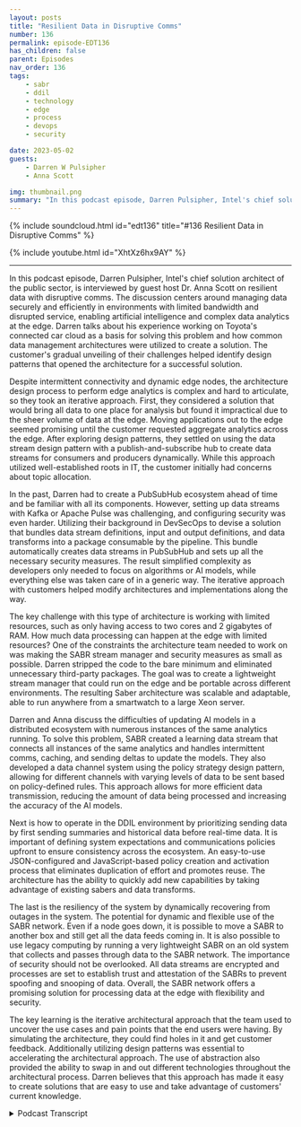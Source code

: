 ```yaml
---
layout: posts
title: "Resilient Data in Disruptive Comms"
number: 136
permalink: episode-EDT136
has_children: false
parent: Episodes
nav_order: 136
tags:
    - sabr
    - ddil
    - technology
    - edge
    - process
    - devops
    - security

date: 2023-05-02
guests:
    - Darren W Pulsipher
    - Anna Scott

img: thumbnail.png
summary: "In this podcast episode, Darren Pulsipher, Intel's chief solution architect of the public sector, is interviewed by guest host Dr. Anna Scott on resilient data with disruptive comms."
---
```


{% include soundcloud.html id="edt136" title="#136 Resilient Data in Disruptive Comms" %}

{% include youtube.html id="XhtXz6hx9AY" %}

---

In this podcast episode, Darren Pulsipher, Intel's chief solution architect of the public sector, is interviewed by guest host Dr. Anna Scott on resilient data with disruptive comms. The discussion centers around managing data securely and efficiently in environments with limited bandwidth and disrupted service, enabling artificial intelligence and complex data analytics at the edge. Darren talks about his experience working on Toyota's connected car cloud as a basis for solving this problem and how common data management architectures were utilized to create a solution. The customer's gradual unveiling of their challenges helped identify design patterns that opened the architecture for a successful solution.

Despite intermittent connectivity and dynamic edge nodes, the architecture design process to perform edge analytics is complex and hard to articulate, so they took an iterative approach. First, they considered a solution that would bring all data to one place for analysis but found it impractical due to the sheer volume of data at the edge. Moving applications out to the edge seemed promising until the customer requested aggregate analytics across the edge. After exploring design patterns, they settled on using the data stream design pattern with a publish-and-subscribe hub to create data streams for consumers and producers dynamically. While this approach utilized well-established roots in IT, the customer initially had concerns about topic allocation.

In the past, Darren had to create a PubSubHub ecosystem ahead of time and be familiar with all its components. However, setting up data streams with Kafka or Apache Pulse was challenging, and configuring security was even harder. Utilizing their background in DevSecOps to devise a solution that bundles data stream definitions, input and output definitions, and data transforms into a package consumable by the pipeline. This bundle automatically creates data streams in PubSubHub and sets up all the necessary security measures. The result simplified complexity as developers only needed to focus on algorithms or AI models, while everything else was taken care of in a generic way. The iterative approach with customers helped modify architectures and implementations along the way.

The key challenge with this type of architecture is working with limited resources, such as only having access to two cores and 2 gigabytes of RAM. How much data processing can happen at the edge with limited resources? One of the constraints the architecture team needed to work on was making the SABR stream manager and security measures as small as possible. Darren stripped the code to the bare minimum and eliminated unnecessary third-party packages. The goal was to create a lightweight stream manager that could run on the edge and be portable across different environments. The resulting Saber architecture was scalable and adaptable, able to run anywhere from a smartwatch to a large Xeon server.

Darren and Anna discuss the difficulties of updating AI models in a distributed ecosystem with numerous instances of the same analytics running. To solve this problem, SABR created a learning data stream that connects all instances of the same analytics and handles intermittent comms, caching, and sending deltas to update the models. They also developed a data channel system using the policy strategy design pattern, allowing for different channels with varying levels of data to be sent based on policy-defined rules. This approach allows for more efficient data transmission, reducing the amount of data being processed and increasing the accuracy of the AI models.

Next is how to operate in the DDIL environment by prioritizing sending data by first sending summaries and historical data before real-time data. It is important of defining system expectations and communications policies upfront to ensure consistency across the ecosystem. An easy-to-use JSON-configured and JavaScript-based policy creation and activation process that eliminates duplication of effort and promotes reuse. The architecture has the ability to quickly add new capabilities by taking advantage of existing sabers and data transforms.

The last is the resiliency of the system by dynamically recovering from outages in the system. The potential for dynamic and flexible use of the SABR network. Even if a node goes down, it is possible to move a SABR to another box and still get all the data feeds coming in. It is also possible to use legacy computing by running a very lightweight SABR on an old system that collects and passes through data to the SABR network. The importance of security should not be overlooked. All data streams are encrypted and processes are set to establish trust and attestation of the SABRs to prevent spoofing and snooping of data. Overall, the SABR network offers a promising solution for processing data at the edge with flexibility and security.

The key learning is the iterative architectural approach that the team used to uncover the use cases and pain points that the end users were having. By simulating the architecture, they could find holes in it and get customer feedback. Additionally utilizing design patterns was essential to accelerating the architectural approach. The use of abstraction also provided the ability to swap in and out different technologies throughout the architectural process. Darren believes that this approach has made it easy to create solutions that are easy to use and take advantage of customers' current knowledge.


<details>
<summary> Podcast Transcript </summary>

<p>﻿1</p>
<p>Hello, this is Darren</p>
<p>Pulsipher chief solution,architect of public sector at Intel.</p>
<p>And welcome to Embracing</p>
<p>Digital Transformation,where we investigate effective change,leveragingpeople process and technology.</p>
<p>On today's episode, Resilient Datawith Disruptive</p>
<p>Comms with special guest host Dr.</p>
<p>Anna Scott.</p>
<p>Welcome, everybody. I am Anna Scott.</p>
<p>I have the extraordinary pleasure todayof actually hostingthe podcastof Embracing Digital Transformation,and I actually get to interview</p>
<p>Darren this time.</p>
<p>So, so welcome. Darren.</p>
<p>We are delighted to actually bein a position to talk to you and put youkind of put you in the hot seatas opposed to in the the seat.</p>
<p>So welcome.</p>
<p>I'm I'm looking forward to it.</p>
<p>I really am.</p>
<p>And I hope I hope that Anna doesmore hosting.</p>
<p>Give me a break.</p>
<p>I could take a vacation maybe some time.</p>
<p>I would love to do that.</p>
<p>So we will figure outhow to make that happen. So.</p>
<p>All right.</p>
<p>So what's on your mind today, Anna?</p>
<p>You have developeda really interesting technologythat has really brought the utility.</p>
<p>And really the focus ofthat is how you can do secureand efficient, essentially data managementthat allowsand enables artificial intelligenceas well as complex data analyticsand do that at the edge and do thatwhen you have things likelimited bandwidth or you have interruptedservice for a long timeso that instead of just saying, hey,</p>
<p>I've got this incrediblenetwork connectionthat allows me to go to the cloud andbe continuously connected to the cloud,you really are informing thisarchitecture saying,</p>
<p>Hey, maybe the cloud there,maybe it's not.</p>
<p>Maybe you get it for 5 minutesand then you lose it for an hour.</p>
<p>And maybe when you are connected,you don't have this beautifulfiber connection.</p>
<p>Instead, you're on a really lowbandwidth connection.</p>
<p>But you still need to be ableto communicate.</p>
<p>You still need to be able to do the API.</p>
<p>So I was really hopingthat you could talk us through, right?</p>
<p>How did you solve that problem?</p>
<p>Like how that is? That is a tough one.</p>
<p>What was yourwhat was your basis of saying?</p>
<p>What do you do about that?</p>
<p>Well, yeah, yeah.</p>
<p>I think it's really interesting.</p>
<p>When we first were approachedwith helping to solve this problem, itmy first thought went back to a work</p>
<p>I'd already donewith Toyota on their connected car cloud,which was which was very different.</p>
<p>But there were somesome things that were similar.</p>
<p>So I started there.</p>
<p>I said, All right, I know how to dodistributed data management.</p>
<p>I've done that before.</p>
<p>I think I can figure this out.</p>
<p>But then the customer were talkingto said, Oh, and by the way,there's this weird thing called DDL.</p>
<p>And I went, Oh, what is DDL?</p>
<p>Disruptive, intermittent,low bandwidth, low latency,all these really.</p>
<p>I don't have really good connectivityand I'mand they it was interestingbecause the way that the customer unveiledthat to us was not all at onceit was over time as weas we kept asking more and more questions,which was great because if they would havejust given it to us all at once,</p>
<p>I would havejust folded up and curled up in a ballin the middle of the room and just said.</p>
<p>I don't believe that.</p>
<p>But that'sthat is a super hard problem. Yeah.</p>
<p>It is.</p>
<p>But butthe way that they led us down the pathor that we discovered the path with themhelped us identify certain design patternsthat were out therethat are common design patternsthat we could use and utilize.</p>
<p>And it really opened up the architecturethrough thisdiscovery process that we had with them,which was really kind of cool.</p>
<p>I totally agree.</p>
<p>So so maybe walk us throughhow how you solve the problem, right?</p>
<p>In terms of I know,</p>
<p>I know you had some data, data managementconstructs that used as a basis,but give us a quick overview in termsof how you what your solution isand then maybe backtrack a little bitand saywhat were the data managementdesign patternsthat kind of informed where you ended up?</p>
<p>Yeah, Yeah.</p>
<p>So the first thing</p>
<p>I did was look at commondata management architecturesthat are already out there, right?</p>
<p>I said, I don't want to reinvent anything.</p>
<p>I really don't.</p>
<p>I want to just use what's there.</p>
<p>The goal is to help the customeras quickly as we could.</p>
<p>So we first lookedat the most common designor data architectures that are out there.</p>
<p>One was datalike bring everything to one place, runmy analytics, send my resultsback out where they needed to go.</p>
<p>That would not work in this casebecause of the sheervolume of the edgeand also the intermittent connectivity.</p>
<p>I would get data sometimes,sometimes I wouldn't.</p>
<p>But the edge still needed analytics done.</p>
<p>They still need to make decisions outat the edge, even disconnected.</p>
<p>So we threw that one outand the next one we looked atwas What if we move theapplications out to the edgeand just move theapplications out thereand everything would be great.</p>
<p>I could do all the analytics at the edgeand that would work.</p>
<p>And when we looked at that,we said, Yeah, this looks very promising.</p>
<p>But then the customer said, Well,we also need to runanalytics across the edge, meaning I'mgathering data from the edge and runninganalytics on the aggregate, not just onthe individual data feeds coming through.</p>
<p>I said, All right, so moving applicationsjust outwards doesn't quite work.</p>
<p>And then I remember, hey,we've done some work in something calledthe Collaborative Cancer Cloud throughan architecture called the Data Exchange,which says I'mpushing analytics out to the edgeand putting the aggregate in together.</p>
<p>And if I pull the aggregate in together,then I can run my analytics there.</p>
<p>I said, That's going to work.</p>
<p>I said, That'swhat we're that's what we need to do.</p>
<p>And then I learnedsomething else from the customerthat the edge was not static.</p>
<p>It was very dynamic, meaningsome nodes are comingin, some nodes are going out.</p>
<p>And I'm like, Well, I can't.</p>
<p>The data exchange requires a static.</p>
<p>I need a well-known edge.</p>
<p>I know what all the edge nodes are.</p>
<p>I've exchanged security keys,</p>
<p>I know where all my data sources areand they're in there coming in.</p>
<p>And they said, Well,that's not all we have.</p>
<p>We have assets moving in and out ofthe ecosystem all the time.</p>
<p>I said, Well,you guys are asking for the impossible,which they said, No,we know you can figure it out.</p>
<p>So then I went, Okay,these three don't work,but there's parts of the threethat do right?</p>
<p>So then then I went and I grabbedmy design patterns book from college.</p>
<p>Right.</p>
<p>And for all you youngsters out therethat don't know what the design patternsbook is, you need to go buy one.</p>
<p>It's it'spretty incredible because you can seewhat common design patterns are used for,what types of situation.</p>
<p>And I looked at a design patterncalled the data stream design pattern.</p>
<p>I went, Wow,we can make this work nice.</p>
<p>And the data stream,it's like 30 years old.</p>
<p>It's an old design pattern, not a new one.</p>
<p>As a this,this might have something to it.</p>
<p>So I started delving into designpattern to data streams more,and it's typically implementedwith somethingcalled a Publish and subscribe hub. Soand I said, Well,there's plenty of pub sub hubs out there.</p>
<p>You got Apache Pulsar,you got Kafka, read thismessage, it sends a message.</p>
<p>But even zero and Q can can do aa pub sub hub.</p>
<p>And I said, All right, let's play aroundwith this idea a little bit.</p>
<p>How can I create data streamsin this architecture that allowfor consumers and producers quicklyand dynamicallybecause they're decoupled itfit It said, yeah, this is going to work.</p>
<p>So that's that's kind ofhow we led to that, that first discoveryon, hey, we could use datastreams to make this all workwell.</p>
<p>So I look at that and I think, okay,so this has well-established roots, right?</p>
<p>That if you're in it professional,there's a good chancethis is something that you already knowand are comfortable with.</p>
<p>You're using a lot of I mean, like I said,there's a ton of pops up hubs.</p>
<p>The data, the data managementstructure is very well known.</p>
<p>If I put those two things together,what I want to think isthis is something that i.t.</p>
<p>Folks will understand.</p>
<p>It isn't going to take a ton of trainingto get them up to speed on.</p>
<p>So putting together an architecture,using those types of foundationsthat that's, you know,it's, it's not a massive lift to sayhere's a whole new skill set and go backand train yourself for the next yearand then maybe you're ready to adopt.</p>
<p>Can you talk through that a little bit?</p>
<p>Like, is this a isthis is easy as it sounds, or is thereis there more to it to.</p>
<p>You know, when I first I'mglad you brought that up because whenwe took this back to the customer,</p>
<p>I go, okay, yeah, that's that's thatthat's something we understandwe already have about some hub.</p>
<p>But what you're suggesting there,it doesn't work.</p>
<p>I said, What do you mean it doesn't work?</p>
<p>It's as well because pub sub hubs,</p>
<p>I have to allocate topics ahead of time.</p>
<p>I have to create thispub sub hub ecosystemstatically ahead of time.</p>
<p>I have to know everything ahead of time.</p>
<p>And how do I, how do I do thateffectively?</p>
<p>And I want to be able to do this quickly.</p>
<p>I want to be able to turn new capabilitiesinto the ecosystem quick.</p>
<p>And I found that when I work with Kafka,where I work with Apache</p>
<p>Pulse, are setting upthose data streams is difficult.</p>
<p>It's hard insetting up the security, all that part.</p>
<p>And I went, Oh crud,</p>
<p>I've got to go back to the drawing board.</p>
<p>Okay.</p>
<p>So I took my background in Devsecops,which I've got a long beforewas called Devsecopsback in the good old dayswhere you had cvesand people don't even know what that is.</p>
<p>R.C.S.</p>
<p>And I said, All right,how can we package up data streamsinto something that's consumableor composable in the Devsecops pipeline?</p>
<p>And I said, okay, so whatwhat do I need in order to do this work?</p>
<p>I have a data transformand an AI algorithm or deep analytics.</p>
<p>Whatever I'm doing, I'm transformingdata or sets of datafrom one thing to informationcoming out on the other end.</p>
<p>And I said, All right,what if I could bundle that togetherwith data stream definitions,input stream and output stream definition?</p>
<p>So I created this bundlethat Icould push through the data ops pipeline,and then when it got deployed,it would automatically createdata streams in the pub sub huband set up all the security for it.</p>
<p>Whoa, wait.</p>
<p>That's simplifieseverything. Right? Right.</p>
<p>The developer only has to worryabout the algorithm now or the AI modeland all of the complexity of setting upa pub sub hub and securing it.</p>
<p>We can take care of in a generic way.</p>
<p>So that was that was kind of our approachwas, Oh, all right,so how am I going to do all of that?</p>
<p>We looked at another five or six designpatterns to come up with all the rest ofof the parts to simplify that complexityof working with the puzzle Hub.</p>
<p>Wow. Soso asalways, I'm really impressed by thatbecause I do thinkone of the bad tendencies of engineersis thatwe love to solve hardproblems with even harder solutions. Yes.</p>
<p>And and really, you know, inand to to essentially attacka problem this hard and do itwith that level of simplicity,</p>
<p>I think is just it's just a beautybecause we all know likeat the end of the day,to be able to deploy it and maintain itand have it be something that's used.</p>
<p>If you can make it simpleand easy to understandand easy to you easy to keep up to date,that is a way better solutionthan somethingthat's the antithesis of that right? So.</p>
<p>Well,</p>
<p>I don't think I would have gotten there,frankly, if I would have knownthe whole problem space upfront.</p>
<p>Really?</p>
<p>Okay.</p>
<p>No, I truly believe thatbecause as we would make some progressand then show it back to the customer,they go, well, what about thisand what about</p>
<p>ARM? Can I still use that?</p>
<p>And then and then it made me scratchmy head and go, Whoa, wait, wait.</p>
<p>I understand something.</p>
<p>So to me, I thought it was greatbecause we were doing like codearchitectureand discovery at the same time, and it wasthis really tight and iterative processthat we use with the customer.</p>
<p>Meaning, what about this? And,and we would</p>
<p>I would say it was all slide wear,but it wasn't because we were simulatingsome of this stuff at the same timeas we were progressing the architecture.</p>
<p>So to me that was, that was one of the keylearnings was to doan iterative architecturewith the customer in the loop saying,</p>
<p>All right, this is what this will provide.</p>
<p>And they go, Well, that's good.</p>
<p>I like that part,but you're still missing this other part.</p>
<p>And I could go back and say, All right,we can make some architectural changes.</p>
<p>Nice that fundamentally changethe implementationnow at the at the beginning.</p>
<p>So I think that helped out quite a bit.</p>
<p>That that makes total sense.</p>
<p>So, yeah, that's good stuff.</p>
<p>So there's another set of questions.</p>
<p>So obviously you're involved withwhat's happening at the edge and the edge.</p>
<p>You can have some really hard constraintswith respect to how much compute, right?</p>
<p>So if you could kind of walk throughand say like what?</p>
<p>What are the, you know, how heavy is thisand does this really have a placeif you're really limited in termsof your like,yeah, well, in some parlanceit would be swap constrained, right?</p>
<p>How how does that fit in?</p>
<p>And then what does it meanwhen you aren't limited andyou really can load this up for compute?</p>
<p>How can you really leverage it in this?</p>
<p>Yeah, I'm glad you asked.</p>
<p>Very different because I was another.</p>
<p>Yeah,that was another discovery that we had.</p>
<p>You know, I do most of my developmentin the data center andespecially in the cloud,which means I have unlimited resourcesright.</p>
<p>So my application.</p>
<p>So what if it takes two gig of Ram?</p>
<p>No big deal, right?</p>
<p>It's done that before, right?</p>
<p>I'm just going to include Splunk, too.</p>
<p>Yeah, Splunk is huge, right?</p>
<p>I can't do those sorts of things.</p>
<p>So when we started talking morewith the customer,they go, Well, yeah,</p>
<p>I want this running on the edge.</p>
<p>It needs to run out therein a sizeweight and powerconstraint swaps constraint.</p>
<p>And I said, okay, well, you know,what do I get like 16 cores 32 gigram he says to cores for giga Ram topson some of the edge and their atom chipsright They're not like big old Xeonsor anything like that.</p>
<p>And so I'm like, okay,so the fundamental partof managing the data streams and,and having the algorithms out there,that part that I automatically managethe data streams that needs to be very,very small and is lightweightas I can possibly make it.</p>
<p>So I started ripping stuff out.</p>
<p>I started saying, Well,</p>
<p>I don't really need that.</p>
<p>I that can goor I had some third party packagesthat just made it easy to do some thingsso I wouldn't have to write the code.</p>
<p>But it camewith a whole bunch of stuff with itbecause they were using thirdparty packets.</p>
<p>So I had to go,you know what I could write?</p>
<p>I could easily write that instead.</p>
<p>That's it's simple.</p>
<p>The algorithm that I need,there is a simpler.</p>
<p>So I'll just write that part myselfand I strip things down to the bare metalor that bare metal to the bare minimumso that I could get the stream managerpart of thisas small as I possibly could.</p>
<p>And now we're under we're under</p>
<p>And a saver is, as you call it,running out there at the edge.</p>
<p>And I think we canmaybe even get that under 50.</p>
<p>Meg if I, if I try even harder,which I want to do,</p>
<p>I've got to get to that point where</p>
<p>I can say I can run this on a watch,right on a smart watch or,or something like that,and that it can handle things.</p>
<p>The other thing that we learned wasthe algorithmsthat are doing the inferencewhich I don't doany of the inference stuff at all.</p>
<p>I don't do any of the data analytics.</p>
<p>I'm just providing a containerfor that to happen.</p>
<p>And we want to make sure that we're givingas many resources to that dataanalytics as possibleand that it's flexible enoughso that these savers, as we call them,can run anywhere on the edge in the cloud,in a data center on a big Xeon serverwith two terabytes of RAMall the way down to a two core atom chipwith two giga RAM or whateverthe case may be, thatthe sabers are portable, that they canthey can go anywhereand create this dynamic meshbased off of the type of algorithmthat needs to runand the resource requirementsthat they have.</p>
<p>Okay. So that that was the goal.</p>
<p>So what it sounds likethen is really because theand we haven't actually called thisby name yet, so this is thesentient ancientbundle resource or the saber architecture.</p>
<p>And so it sounds likewhat you're able to do with the sabersis your overhead for running.</p>
<p>Your system is quite low.</p>
<p>But what really sets your systemrequirements is how much data do you haveand what kind of analyticsyou need to run on it.</p>
<p>And that's really what determinesyour system.</p>
<p>And so you can really,as you said, run this anywhere.</p>
<p>And then the real question oncan you run it as lightweightas you want on the edges,</p>
<p>Hey, what is your data and what are youtrying to do to that data and what right.</p>
<p>How are you going to support that?</p>
<p>And same thingwith respect to memory and storage.</p>
<p>So that sounds enormous, scalableand really liketake it anywhere, do anything with it,</p>
<p>Just make sure you understand how you howyou have to process your data.</p>
<p>Right?</p>
<p>Exactly.</p>
<p>For example, I run Saber's on my laptop.</p>
<p>It's 32 giga ram laptop.</p>
<p>It's it'snot even our latest intel processor.</p>
<p>I think it's like a Gen nineor something like that.</p>
<p>And we're up to like 30.</p>
<p>So I need to talk to you.</p>
<p>I need to talk to you. Yeah.</p>
<p>Yeah, I need to talk to i.t.</p>
<p>I can run 100 sabers easily on my laptopthat are doingminimum data data transformation.</p>
<p>Okay, so.</p>
<p>Then just,just to make sure I caught this point.</p>
<p>So within thethe actual saber, within this bundle,you're able to pull downwhatever your analytics are,right in terms of like whatever yourand whatever your models are, whateverwhatever your code is, it's actually goingto do your data transformation.</p>
<p>So can you talk about like what isdoes this all fall apartwhen you have to update a model?</p>
<p>And are you talking about your big</p>
<p>B being stuckwith like a massive downloadin a constrained environment if you know?</p>
<p>So please.</p>
<p>And you brought up another questionthat our customer had, right?</p>
<p>And that is what and they askedme, Darren,we've got these</p>
<p>AI inference models out at the edge now.</p>
<p>Great. Right.</p>
<p>Because I'm doing</p>
<p>I'm doing inference on 4K camerasor air data or radar data or whateverthe case may be.</p>
<p>And what if I need to update those thethe A.I.model? What do I do?</p>
<p>Because I could have thousandsof these spread all over of the sametype of analytics that are running.</p>
<p>So in Saber itself,we created a learning data stream.</p>
<p>I got the Learning</p>
<p>Channel. That's kind of funny.</p>
<p>And andwhat happens is all the sabersof the same typerunning, the same analytics are connectedto each otherin the same waywhere I can handle intermittent comms.</p>
<p>I can cache things all that,all that intermittentcomms is all handled for you.</p>
<p>And then I'm only sending deltasto the modelsthrough these data streams.</p>
<p>So it's the same mechanismthat I used to do the data analytics,but it's a, it'sa, it's a back channel for no better wordthat is encrypted and protected and testedall the things I need to secure it.</p>
<p>But that helps the data modelsstay in sync.</p>
<p>So if let's say you're doingobject detectionand is doing object detectionand I'm doing objectdetection on the same type of data,when I get an update and it gets an updateto within a reasonable amount of time,depending on, you know, your connectivity.</p>
<p>But the goal is, is that these models livenot centrally, but throughout the wholeecosystem of savers.</p>
<p>That makes sense.</p>
<p>So that'syeah, that's why we had to have that backchannel because the customer Right.</p>
<p>So so give us a little bitmore description on your data streams.</p>
<p>Right.</p>
<p>And like what kind of data streamsyou need for what types of situations?</p>
<p>I think that that would be helpful.</p>
<p>Yeah, that's, that'sa, that's a good point.</p>
<p>This is where DDL came inand where I got schooledfrom from the customer again, Right.</p>
<p>Most of the timewhen people think of data streams,they think, Oh,</p>
<p>I'm connected all the time,or if I'm disconnected,</p>
<p>I'll just cache the data.</p>
<p>And then when I reconnect,just send the data.</p>
<p>Well, they told me,</p>
<p>Well, can you reason the data on a</p>
<p>I know.</p>
<p>What?</p>
<p>No, I can'tbecause I've got,</p>
<p>I've got gigabytes of data I got to sendand they go, well,that's not going to work.</p>
<p>So we came up with this concepton the data streams and we call themdata channelsand this is actually pretty cool.</p>
<p>I was I was happy withthis was like, Wow, this works cool.</p>
<p>We used the policystrategy design pattern,which says that policy can dictatewhen certain channels on the data streamare active and not active and a channelis defined by policy as well.</p>
<p>So I could have a channelthat would be like a real timechannel where I'm sending all the datathat I've transformed.</p>
<p>I'm sending on the real timechannel all the time, all the time.</p>
<p>But I can also create another channelcalled a historical channelwhere I'm maybe aggregating the data oryeah, aggregating the datain a temporal space where I say, I'mgoing to give you a statistical modelof the data in 15 minute intervalsor a half hour interval,and then you can have a summary channelthat says, I'm going to updatejust the summary of what's happenedover the last half hour,and that's all I'm sending.</p>
<p>So you justthe summary of the last half hour, right?</p>
<p>So you can get the thewhat comes across on a datastream can be quite small, right?</p>
<p>It can be very small.</p>
<p>And the cool thing about itis the the consumer of that data stream,all they knowis that I've subscribed to a data streamand the channels are knownthroughout the whole ecosystembecause the policies can be appliedacross the whole ecosystem.</p>
<p>So no longer doesthe algorithm have to know abouthow to connect to what channelor that all that stuff is handlefor you in the stream manager.</p>
<p>So the algorithm goes, Hey,</p>
<p>I just got a saw,</p>
<p>I just got informationon the summary channelthat means that maybe that downstreamsomewhere elsewas running in a digital environmentwhere they could not communicatefor a long period of timeand now they've prioritizedhow they're going to send data.</p>
<p>I can only send the summary because that'sall the bandwidth I have right now.</p>
<p>So they prioritize.</p>
<p>I send summary, I send historical,and then I send real time and see how much</p>
<p>I can pump over this network connectionthat I have for maybe 5 minutes.</p>
<p>Okay.</p>
<p>So it doesn't start of the upstreamdata analyticsthat are happening on that data stream.</p>
<p>It will feed it as much as it can possiblygive it inthrough these different channels.</p>
<p>And the cool thing about it is the channels are defined across the whole ecosystem.</p>
<p>So there'sconsistencythroughout the whole ecosystem.</p>
<p>And that's one, that'sone of the beauties of that architecture.</p>
<p>So it sounds like then therethere's upfront work in sayingwhat is your systemand what does that system need?</p>
<p>What's the expectationwith respect to communicationsas well as your sensor typesand your analytics?</p>
<p>And then you needed intelligent designaround your policyso that it really executesthe way you need it to look?</p>
<p>How easy is it to set your policy in placeand get that into into your savers?</p>
<p>And it's that was one of the thingsthat we had to put upfrontis we had to make it easy to definethat the channel policies,both creation and activationand prioritization,those are the three types of policiesthat we have a very easyit's all JSON configured and JavaScript.</p>
<p>If you need to write anyany code inthere where you're doingreally fancy things with the channel.</p>
<p>So it's very straightforward and easy.</p>
<p>And what we found wasor people that were doing</p>
<p>Distributed</p>
<p>Edge were writing these policies anyway,but they were hard coding itin the applications and so, oh well, sothere was no consistency across deployingmultiple applications on the edge.</p>
<p>So we saw a lot of non reuse.</p>
<p>That'swhere a lot of duplication of effortbecause I would deploy one capabilityand I'd have to knowwhat all the comms links werein their bandwidth and all that.</p>
<p>So I'd have to know all that upfrontwith thisand the idea of the data streams,</p>
<p>I can deploy individual saversthat can take advantageof low lower end saversthat are doing object detectionand change that into tracking an objectthrough a multiple, multiple edge devices.</p>
<p>And I can add, oh, an object disappeared.</p>
<p>That could be another saber.</p>
<p>Or I can say, Hey, there's two objectsthat look the samein two different places, another saber.</p>
<p>So I can add new capability very quicklyby taking advantage of the data,the saber networkthat's already establishedand all those data transforms thatare already out there that are workingand we'vedone this with the customer,they were like, Oh, I want to do this.</p>
<p>And I said, Oh yeah, I'll have that to youthis afternoon.</p>
<p>What?</p>
<p>I said, Well, I'm just taking advantageof all the underlying sabersthat are already there.</p>
<p>Oh, wow.</p>
<p>You know,that's one of the powers of beautiful.</p>
<p>This architecture iswhat it sounds like to methen is this is a system that is very easyto keep current with whatevernew capabilities are coming out.</p>
<p>Right.</p>
<p>So we know AI is moving at lightningspeed.</p>
<p>There's new stuff every day.</p>
<p>Then this system is really designedin a way that,hey, if you've got a new modeland you know where you want to use it,you make a new saber for itand you get it intoyou get it in with the right policy.</p>
<p>And now we're actually maybenot even a policy change, right?</p>
<p>You just say, here's the existing policythat you can useto the to to control this new saber.</p>
<p>And now you can spread that across, youknow, everywhere across your entire mess.</p>
<p>Right. So.</p>
<p>Yeah, in fact,one thing we're working on in the DevOpspipeline is in the deployment model,ie, where do I deploy my saberswhere we're workingreally hard right nowso that the devices can advertisetheir capabilities and what they'rewhat they're connected to?</p>
<p>Oh, beautiful.</p>
<p>What sensors they're connected to.</p>
<p>So when I drop a saberin, I can describe in a saberwhat I'm, what data sources it'slooking for specific like sensorsand also what the capabilities arethat it requires.</p>
<p>So I need the GPU.</p>
<p>Do I need an FPGA or neuromorphicprocessor or things like that?</p>
<p>And then the Saberswould automatically deploy out.</p>
<p>We want to get to that pointbecause that that would be super.</p>
<p>Go say that sounds way too easy, right?</p>
<p>Like, where's where, where are thethe days and days of work to like that.</p>
<p>Do that make. It a target.</p>
<p>Yeah. Yeah. Right.</p>
<p>So we really want to get to that pointwhere the sabers can be very dynamic.</p>
<p>Even if I have a node godown right, or I'm over whelming,maybe it's a gatewaythat is doing sensor fusion, right?</p>
<p>Maybe I'm overwhelming thatmaybe I can move a saber to a boxsitting next to itand still get all the data feeds coming inand do all the transformationson a bigger box because maybe the</p>
<p>AI algorithms more intense.</p>
<p>So I need</p>
<p>I need more cause I need the CPU or inyou to do to do it effectively, whichthat's where we want to do thatmore dynamic the saber network itself.</p>
<p>Yeah, I don't care.</p>
<p>They're, they're completely decoupled.</p>
<p>They canconnect to each other through the pulse ofso Huh.</p>
<p>Based on what you're describing,there's a real wayto use legacy compute in this, right?</p>
<p>Absolutely.</p>
<p>Obviously, there's some things that haveto be done with respect to the data,the data and more specificallythe algorithms to saycan they be run on the existing compute.</p>
<p>But to me, it sounds like thissystem is also flexible enoughthat if there's a real computelimitation at the edge,that is can't really be changed outor augmentedthat you can really focus in on that usethe super lightweight sabersand then say, can we get thatalgorithm down small enough that thatthere's really a path to you to using itwell, or maybe the better way to say,how would you do that right,if you're really constrained?</p>
<p>Well, yeah, yeah, you could evenput a saber that's a passthrough.</p>
<p>So explain that.</p>
<p>Well, allit does, all it does is collect the data.</p>
<p>Maybe.</p>
<p>Maybe I do have a very small footprintand maybe it's old.</p>
<p>I can run a saver on therebecause they're pretty lightweight.</p>
<p>I can run a saber on therethat is just connecting itto the pub sub huband it's just a pass through.</p>
<p>It's not doing anythingexcept grabbing the dataand publishing it into the Saber network.</p>
<p>So you then can take advantageof where you do.</p>
<p>Have can take advantage.</p>
<p>Right? Yeah. And yeah, exactly.</p>
<p>Obviously there's still a networkconstraint piece of that, but that,that means there is a clear wayto work around that isn't re-engineering,that isn't addingyou adding in a new box or, or any.</p>
<p>And yeah the other option is to addeven a small nook right.</p>
<p>Even in Zelnick, I can add it sitting sideby side, the very lightweight and small.</p>
<p>I can I can add it right next to a box that maybe doesn't have a network connectionor any way oftalkingoutside except maybe a USB or an RS.</p>
<p>Wow. Perfect. All right.</p>
<p>Connect that into a nook.</p>
<p>And now, now it's in the Saber Network.</p>
<p>So now I have a new data feed.</p>
<p>I can do tons of stuff with it.</p>
<p>With that data now. Beautiful.</p>
<p>And I know we need to get closeto wrapping up here, but I do.</p>
<p>And I'm going to ask youthe hardest question with no time left.</p>
<p>Oh, no. Right.</p>
<p>Which is we all knowthat none of this can be put in placewithout a way to secure itso that the data that's being transferredis is well controlledand well well monitored and protected.</p>
<p>So can you just do a high level ofhow you approach securitywith this with your saber?</p>
<p>Yeah.</p>
<p>So yeah, that's that's a great question.</p>
<p>First the easiest thing right,that we that they're going to saywell of coursehe's encrypting the data streams.</p>
<p>Absolutely right.</p>
<p>I have to encrypt the data streams.</p>
<p>The keysare generated for data stream encryptionand decryption in a rotating manner,and that happens at build time,where I establisha route of trustand attestation of the saber's.</p>
<p>So when they get deployed,they can be targeted to specificcategories of machines that I trust.</p>
<p>The reason we had to dothat is a saber, if it got out in the wildand could just be deployed anywhere,someone could take a USB keywith the saber, plug it into anything.</p>
<p>And now I could connectto the Saber network. Yeah.</p>
<p>Which I could feed it with garbage.</p>
<p>I can feed it with tons of erroneous data.</p>
<p>So we set it upso the savers themselves are encryptedand they can only be decrypted on boxesthat I have attestedto Beautiful, which is which is critical.</p>
<p>That prevents spoofingand snooping of data on the data streams.</p>
<p>So those are those are the mechanismsthat we use to secure the savers.</p>
<p>Beautiful,perfect.</p>
<p>Well, I think we are close to wrapping up,but in</p>
<p>I said that was the last question.</p>
<p>Of course it wasn't.</p>
<p>Is there anything else that we have thatwe haven't covered that that that we oughtto be talking about with with the saversin howthat architecture works?</p>
<p>You know, Iit has been a journey to to do it.</p>
<p>And I appreciated the the process probablyeven more than the end result, which waswe did a really cool way of doingiterativearchitecture with the customerbecause we could simulate the architectureand find holes in itand get feedback from the customeras we went through this, discoverwhat they knew inside them,but they didn't know that they knewby showing them thingswithout writing a ton of code, right?</p>
<p>To to make it all, all workfor them in the simulation.</p>
<p>So to me that was probably one of the,the most critical aspectsof doing this work.</p>
<p>And the savers themselves,</p>
<p>I think they're pretty cool littletechnology, but I couldn't do it without.</p>
<p>The partners that that we workedwith, our idea was,let's use what's already out thereif we can.</p>
<p>So we're using</p>
<p>Apache Pulsar and we're usingvendors to bundle this allin into a nice package andand sell it with our partners.</p>
<p>So I think that's, that's the directionthat we're headed.</p>
<p>That's great.</p>
<p>Then my understanding isyou're not married to Apache Pulsar.</p>
<p>So if somebody needs differentparts of you've got yeah,with very little code changesyou can easily work withwith whatever softwarethe customer prefers.</p>
<p>Right?</p>
<p>You got to just well and.</p>
<p>That was another thing that we found too.</p>
<p>We needed to put an adapterpattern in place so that we could,we could plug in a different pub sub hub,a different security key generatoror authorization mechanism.</p>
<p>So or even even on deployment mechanism.</p>
<p>So we have abstractions for that.</p>
<p>And frankly, I don't want to do that work.</p>
<p>I'm kind of lazy.</p>
<p>I want someone else to do that work.</p>
<p>So I just put an abstractionlayer in there and call their stuff.</p>
<p>That's that's the key. Perfect.</p>
<p>Well, Darren, thank you so much.</p>
<p>We really appreciate your insight on this.</p>
<p>I know you've got additional collateral,too, that you're going to attach to thisthis this webcast.</p>
<p>So just know if you're curious.</p>
<p>There's a lot more informationto be had in a lot more detailthat is in more of a written form.</p>
<p>And Darren, impressive stufflike I just like.</p>
<p>Thanks and.</p>
<p>I see I see a lot</p>
<p>I see a lot of solutions out therethat are extremely elegant and super hardto actually use and take advantage of.</p>
<p>So having something that folkscan understand that takes advantageof their current knowledgeand I it's a thing of beauty.</p>
<p>So thank you for the little thank you.</p>
<p>Thank you for the details.</p>
<p>I promiseand appreciate your time today and well.</p>
<p>And thanks for. Hosting. I appreciate it.</p>
<p>It waswonderful to be in the in the interview.</p>
<p>See a nice change if nothing else.</p>
<p>Right.</p>
<p>Thank you for listeningto Embracing Digital Transformation today.</p>
<p>If you enjoyed our podcast,give it five stars on your favoritepodcasting site or YouTube channel,you can find out more informationabout embracing digital transformationand embracingdigital.org</p>
<p>Until next time, go outand do something wonderful.</p>

</details>
